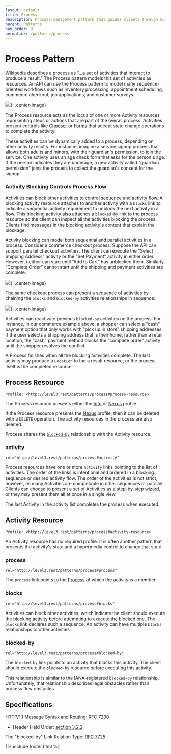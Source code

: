 ```yaml
---
layout: default
title: Process
description: Process-management pattern that guides clients through multiple process steps.
parent: Patterns
nav_order: 8
permalink: /patterns/process
---
```

# Process Pattern

Wikipedia describes a [process](https://en.wikipedia.org/wiki/Process) as “…a set of activities that interact to produce a result.” The Process pattern models this set of activities as resources. An API can use the Process pattern to model many sequence-oriented workflows such as inventory processing, appointment scheduling, commerce checkout, job applications, and customer surveys.

![](process/relations.svg){: .center-image}

The Process resource acts as the locus of one or more Activity resources representing steps or actions that are part of the overall process. Activities present controls like [Chooser](chooser.md) or [Forms](../profiles/form.md) that accept state change operations to complete the activity.

These activities can be dynamically added to a process, depending on other activity results. For instance, imagine a service signup process that allows both adults and minors, with their guardian's permission, to join the service. One activity uses an age check form that asks for the person's age. If the person indicates they are underage, a new activity called "guardian permission" joins the process to collect the guardian's consent for the signup.

### Activity Blocking Controls Process Flow

Activities can block other activities to control sequence and activity flow. A blocking activity resource attaches to another activity with a `blocks` link to indicate a sequential activity requirement to unblock the next activity in a flow. This blocking activity also attaches a `blocked-by` link to the process resource so the client can inspect all the activities blocking the process. Clients find messages in the blocking activity's content that explain the blockage.

Activity blocking can model both sequential and parallel activities in a process. Consider a commerce checkout process. Suppose the API can support parallel checkout activities. The client can execute the “Select Shipping Address” activity or the “Set Payment” activity in either order. However, neither can start until “Add to Cart” has unblocked them. Similarly, “Complete Order” cannot start until the shipping and payment activities are complete.

![](process/example-parallel.svg){: .center-image}

The same checkout process can present a sequence of activities by chaining the `blocks` and `blocked-by` activities relationships in sequence:

![](process/example-sequential.svg){: .center-image}

Activities can reactivate previous `blocked-by` activities on the process. For instance, in our commerce example above, a shopper can select a "cash" payment option that only works with "pick up in store" shipping addresses. If the user selects a shipping address that is their home, rather than a retail location, the "cash" payment method blocks the "complete order" activity until the shopper resolves the conflict.

A Process finishes when all the blocking activities complete. The last activity may produce a `Location` to the a result resource, or the process itself is the completed resource.

## Process Resource

```
Profile: <http://level3.rest/patterns/process#process-resource>
```

The Process resource presents either the [Info](../profiles/info.md) or [Nexus](../profiles/nexus.md) profile.

If the Process resource presents the [Nexus](../profiles/nexus.md) profile, then it can be deleted with a `DELETE` operation. The activity resources in the process are also deleted.

Process shares the [`blocked-by`](#blocked-by) relationship with the Activity resource.

### activity

```
rel="http://level3.rest/patterns/process#activity"
```

Process resources have one or more `activity` links pointing to the list of activities. The order of the links is intentional and ordered in a blocking sequence or desired activity flow. The order of the activities is not strict, however, as many Activities are completable in other sequences or parallel. Clients can choose to present a set of Activities as a step-by-step wizard, or they may present them all at once in a single view.

The last Activity in the activity list completes the process when executed.

## Activity Resource

```
Profile: <http://level3.rest/patterns/process#activity-resource>
```

An Activity resource has no required profile. It is often another pattern that presents the activity's state and a hypermedia control to change that state.

### process

```
rel="http://level3.rest/patterns/process#process"
```

The `process` link points to the [Process](#process-resource) of which the activity is a member.

### blocks

```
rel="http://level3.rest/patterns/process#blocks"
```

Activities can block other activities, which indicate the client should execute the blocking activity before attempting to execute the blocked one. The `blocks` link declares such a sequence. An activity can have multiple `blocks` relationships to other activities.

### blocked-by

```
rel="http://level3.rest/patterns/process#blocked-by"
```

The `blocked-by` link points to an activity that blocks this activity. The client should execute the `blocked-by` resource before executing this activity.

This relationship is similar to the IANA-registered `blocked-by` relationship. Unfortunately, that relationship describes legal obstacles rather than process flow obstacles.

## Specifications

HTTP/1.1 Message Syntax and Routing: [RFC 7230](https://tools.ietf.org/html/rfc7230)

- Header Field Order: [section 3.2.2](https://tools.ietf.org/html/rfc7230#section-3.2.2)

The "blocked-by" Link Relation Type: [RFC 7725](https://tools.ietf.org/html/rfc7725)

{% include footer.html %}
